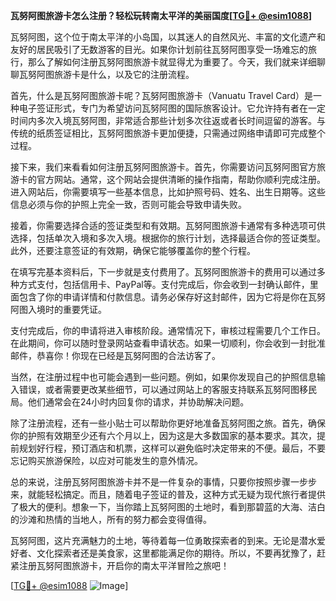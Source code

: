 **瓦努阿图旅游卡怎么注册？轻松玩转南太平洋的美丽国度[[TG💪+ @esim1088](https://t.me/s/esim1088)]**

瓦努阿图，这个位于南太平洋的小岛国，以其迷人的自然风光、丰富的文化遗产和友好的居民吸引了无数游客的目光。如果你计划前往瓦努阿图享受一场难忘的旅行，那么了解如何注册瓦努阿图旅游卡就显得尤为重要了。今天，我们就来详细聊聊瓦努阿图旅游卡是什么，以及它的注册流程。

首先，什么是瓦努阿图旅游卡呢？瓦努阿图旅游卡（Vanuatu Travel Card）是一种电子签证形式，专门为希望访问瓦努阿图的国际旅客设计。它允许持有者在一定时间内多次入境瓦努阿图，非常适合那些计划多次往返或者长时间逗留的游客。与传统的纸质签证相比，瓦努阿图旅游卡更加便捷，只需通过网络申请即可完成整个过程。

接下来，我们来看看如何注册瓦努阿图旅游卡。首先，你需要访问瓦努阿图官方旅游卡的官方网站。通常，这个网站会提供清晰的操作指南，帮助你顺利完成注册。进入网站后，你需要填写一些基本信息，比如护照号码、姓名、出生日期等。这些信息必须与你的护照上完全一致，否则可能会导致申请失败。

接着，你需要选择合适的签证类型和有效期。瓦努阿图旅游卡通常有多种选项可供选择，包括单次入境和多次入境。根据你的旅行计划，选择最适合你的签证类型。此外，还要注意签证的有效期，确保它能够覆盖你的整个行程。

在填写完基本资料后，下一步就是支付费用了。瓦努阿图旅游卡的费用可以通过多种方式支付，包括信用卡、PayPal等。支付完成后，你会收到一封确认邮件，里面包含了你的申请详情和付款信息。请务必保存好这封邮件，因为它将是你在瓦努阿图入境时的重要凭证。

支付完成后，你的申请将进入审核阶段。通常情况下，审核过程需要几个工作日。在此期间，你可以随时登录网站查看申请状态。如果一切顺利，你会收到一封批准邮件，恭喜你！你现在已经是瓦努阿图的合法访客了。

当然，在注册过程中也可能会遇到一些问题。例如，如果你发现自己的护照信息输入错误，或者需要更改某些细节，可以通过网站上的客服支持联系瓦努阿图移民局。他们通常会在24小时内回复你的请求，并协助解决问题。

除了注册流程，还有一些小贴士可以帮助你更好地准备瓦努阿图之旅。首先，确保你的护照有效期至少还有六个月以上，因为这是大多数国家的基本要求。其次，提前规划好行程，预订酒店和机票，这样可以避免临时决定带来的不便。最后，不要忘记购买旅游保险，以应对可能发生的意外情况。

总的来说，注册瓦努阿图旅游卡并不是一件复杂的事情，只要你按照步骤一步步来，就能轻松搞定。而且，随着电子签证的普及，这种方式无疑为现代旅行者提供了极大的便利。想象一下，当你踏上瓦努阿图的土地时，看到那碧蓝的大海、洁白的沙滩和热情的当地人，所有的努力都会变得值得。

瓦努阿图，这片充满魅力的土地，等待着每一位勇敢探索者的到来。无论是潜水爱好者、文化探索者还是美食家，这里都能满足你的期待。所以，不要再犹豫了，赶紧注册瓦努阿图旅游卡，开启你的南太平洋冒险之旅吧！

[[TG💪+ @esim1088](https://t.me/s/esim1088) ![Image](https://i.postimg.cc/4NQfJmqS/Snipaste-2025-05-13-00-14-12.png)]